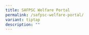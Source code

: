 ```yaml
---
title: SAFPSC Welfare Portal
permalink: /safpsc-welfare-portal/
variant: tiptap
description: ""
---
```

<p></p>